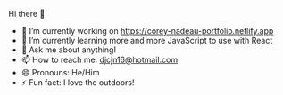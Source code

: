  Hi there 👋


- 🔭 I’m currently working on https://corey-nadeau-portfolio.netlify.app
- 🌱 I’m currently learning more and more JavaScript to use with React
- 💬 Ask me about anything!
- 📫 How to reach me: djcjn16@hotmail.com
- 😄 Pronouns: He/Him
- ⚡ Fun fact: I love the outdoors!

